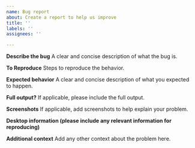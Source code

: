 ```yaml
---
name: Bug report
about: Create a report to help us improve
title: ''
labels: ''
assignees: ''

---
```


**Describe the bug**
A clear and concise description of what the bug is.

**To Reproduce**
Steps to reproduce the behavior.

**Expected behavior**
A clear and concise description of what you expected to happen.

**Full output?**
If applicable, please include the full output.

**Screenshots**
If applicable, add screenshots to help explain your problem.

**Desktop information (please include any relevant information for reproducing)**

**Additional context**
Add any other context about the problem here.